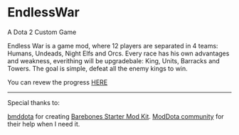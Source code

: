 # EndlessWar
A Dota 2 Custom Game

Endless War is a game mod, where 12 players are separated in 4 teams: Humans, Undeads, Night Elfs and Orcs. 
Every race has his own advantages and weakness, everithing will be upgradebale: King, Units, Barracks and Towers.
The goal is simple, defeat all the enemy kings to win.

You can revew the progress [HERE](https://trello.com/b/P6a2RSZb/endless-war)

---

Special thanks to:

[bmddota](https://github.com/bmddota) for creating [Barebones Starter Mod Kit](https://github.com/bmddota/barebones).
[ModDota community](https://moddota.com/forums/) for their help when I need it.
